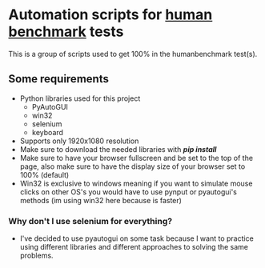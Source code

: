 # Automation scripts for [human benchmark](https://humanbenchmark.com/) tests

This is a group of scripts used to get 100% in the humanbenchmark test(s).

## Some requirements
- Python libraries used for this project
  - PyAutoGUI
  - win32
  - selenium
  - keyboard
- Supports only 1920x1080 resolution 
- Make sure to download the needed libraries with ***pip install*** 
- Make sure to have your browser fullscreen and be set  to the top of the page, also make sure to have the display size of your browser set to 100% (default)
- Win32 is exclusive to windows meaning if you want to simulate mouse clicks on other OS's you would have to use pynput or pyautogui's methods (im using win32 here because is faster)

### Why don't I use selenium for everything?

- I've decided to use pyautogui on some task because I want to practice using  different libraries and different approaches to solving the same problems.
